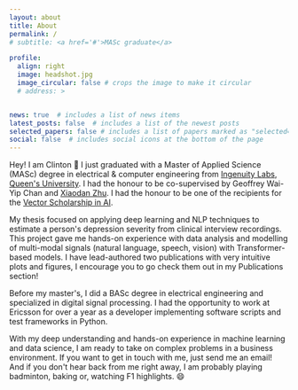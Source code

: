 ```yaml
---
layout: about
title: About
permalink: /
# subtitle: <a href='#'>MASc graduate</a>

profile:
  align: right
  image: headshot.jpg
  image_circular: false # crops the image to make it circular
  # address: >


news: true  # includes a list of news items
latest_posts: false  # includes a list of the newest posts
selected_papers: false # includes a list of papers marked as "selected={true}"
social: false  # includes social icons at the bottom of the page
---
```


Hey! I am Clinton :wave: I just graduated with a Master of Applied Science (MASc) degree in electrical & computer engineering from [Ingenuity Labs](https://ingenuitylabs.queensu.ca), [Queen's University](https://www.queensu.ca). I had the honour to be co-supervised by Geoffrey Wai-Yip Chan and [Xiaodan Zhu](http://www.xiaodanzhu.com). I had the honour to be one of the recipients for the [Vector Scholarship in AI](https://vectorinstitute.ai/programs/scholarship/).

My thesis focused on applying deep learning and NLP techniques to estimate a person's depression severity from clinical interview recordings. This project gave me hands-on experience with data analysis and modelling of multi-modal signals (natural language, speech, vision) with Transformer-based models. I have lead-authored two publications with very intuitive plots and figures, I encourage you to go check them out in my Publications section!

Before my master's, I did a BASc degree in electrical engineering and specialized in digital signal processing. I had the opportunity to work at Ericsson for over a year as a developer implementing software scripts and test frameworks in Python.

With my deep understanding and hands-on experience in machine learning and data science, I am ready to take on complex problems in a business environment. If you want to get in touch with me, just send me an email! And if you don't hear back from me right away, I am probably playing badminton, baking or, watching F1 highlights. :smile:

<!-- Write your biography here. Tell the world about yourself. Link to your favorite [subreddit](http://reddit.com). You can put a picture in, too. The code is already in, just name your picture `prof_pic.jpg` and put it in the `img/` folder.

Put your address / P.O. box / other info right below your picture. You can also disable any of these elements by editing `profile` property of the YAML header of your `_pages/about.md`. Edit `_bibliography/papers.bib` and Jekyll will render your [publications page](/al-folio/publications/) automatically.

Link to your social media connections, too. This theme is set up to use [Font Awesome icons](http://fortawesome.github.io/Font-Awesome/) and [Academicons](https://jpswalsh.github.io/academicons/), like the ones below. Add your Facebook, Twitter, LinkedIn, Google Scholar, or just disable all of them. -->
